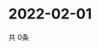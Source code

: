 # 2022-02-01
  共 0条

  <!-- BEGIN -->
  <!-- 最后更新时间Tue Feb 01 2022 20:04:00 GMT+0000 (Coordinated Universal Time) -->
  
  <!-- END -->
  
  